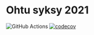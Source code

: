 # Ohtu syksy 2021

![GitHub Actions](https://github.com/jarkmaen/ohtu-2021-viikko1/workflows/CI/badge.svg) [![codecov](https://codecov.io/gh/jarkmaen/ohtu-2021-viikko1/branch/master/graph/badge.svg?token=8ABR2HKHAW)](https://codecov.io/gh/jarkmaen/ohtu-2021-viikko1)
